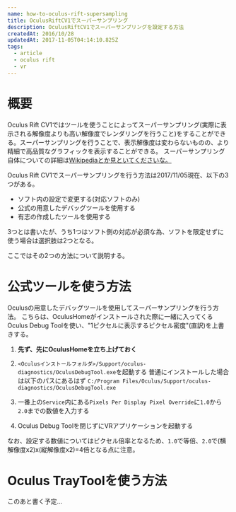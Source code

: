 ```yaml
---
name: how-to-oculus-rift-supersampling
title: OculusRiftCV1でスーパーサンプリング
description: OculusRiftCV1でスーパーサンプリングを設定する方法
createdAt: 2016/10/28
updatedAt: 2017-11-05T04:14:10.825Z
tags:
  - article
  - oculus rift
  - vr
---
```

# 概要

Oculus Rift CV1ではツールを使うことによってスーパーサンプリング(実際に表示される解像度よりも高い解像度でレンダリングを行うこと)をすることができる。スーパーサンプリングを行うことで、表示解像度は変わらないものの、より精細で高品質なグラフィックを表示することができる。
スーパーサンプリング自体についての詳細は[Wikipediaとか見といてくださいな。](https://ja.wikipedia.org/wiki/%E3%82%A2%E3%83%B3%E3%83%81%E3%82%A8%E3%82%A4%E3%83%AA%E3%82%A2%E3%82%B9#3DCG.E3.81.AB.E3.81.8A.E3.81.91.E3.82.8B.E3.82.A2.E3.83.B3.E3.83.81.E3.82.A8.E3.82.A4.E3.83.AA.E3.82.A2.E3.82.B7.E3.83.B3.E3.82.B0)

Oculus Rift CV1でスーパーサンプリングを行う方法は2017/11/05現在、以下の3つがある。

- ソフト内の設定で変更する(対応ソフトのみ)
- 公式の用意したデバッグツールを使用する
- 有志の作成したツールを使用する

3つとは書いたが、うち1つはソフト側の対応が必須な為、ソフトを限定せずに使う場合は選択肢は2つとなる。

ここではその2つの方法について説明する。

# 公式ツールを使う方法

Oculusの用意したデバッグツールを使用してスーパーサンプリングを行う方法。
こちらは、OculusHomeがインストールされた際に一緒に入ってくるOculus Debug Toolを使い、"1ピクセルに表示するピクセル密度"(直訳)を上書きする。

1. **先ず、先にOculusHomeを立ち上げておく**

1. `<Oculusインストールフォルダ>/Support/oculus-diagnostics/OculusDebugTool.exe`を起動する
   普通にインストールした場合は以下のパスにあるはず
  `C:/Program Files/Oculus/Support/oculus-diagnostics/OculusDebugTool.exe`

1. 一番上の`Service`内にある`Pixels Per Display Pixel Override`に`1.0`から`2.0`までの数値を入力する
1. Oculus Debug Toolを閉じずにVRアプリケーションを起動する

なお、設定する数値についてはピクセル倍率となるため、`1.0`で等倍、`2.0`で(横解像度x2)x(縦解像度x2)=4倍となる点に注意。

# Oculus TrayToolを使う方法

このあと書く予定...

